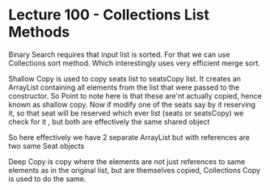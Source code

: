 # Lecture 100 - Collections List Methods

Binary Search requires that input list is sorted. For that we can use Collections sort method.
Which interestingly uses very efficient merge sort.

Shallow Copy is used to copy seats list to seatsCopy list. It creates an ArrayList containing all elements from the 
list that were passed to the constructor. So Point to note here is that these are'nt actually copied, hence known as 
shallow copy. Now if modify one of the seats say by it reserving it, so that seat will be reserved which ever list
(seats or seatsCopy) we check for it , but both are effectively the same shared object

So here effectively we have 2 separate ArrayList but with references are two same Seat objects

Deep Copy is copy where the elements are not just references to same elements as in the original list, but are 
themselves copied, Collections Copy is used to do the same.
  
